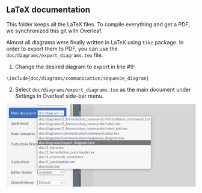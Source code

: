 ## LaTeX documentation

This folder keeps all the LaTeX files. To compile everything and get a PDF, we synchronized this git with Overleaf. 

Almost all diagrams were finally written in LaTeX using `tikz` package. In order to export them to PDF, you can use the `doc/diagrams/export_diagrams.tex` file. 

1. Change the desired diagram to export in line #9: 

```
\include{doc/diagrams/communication/sequence_diagram}
```

2. Select `doc/diagrams/export_diagrams.tex` as the main document under _Settings_ in Overleaf side-bar menu. 

![](assets/img/overleaf_change_main_document.png)